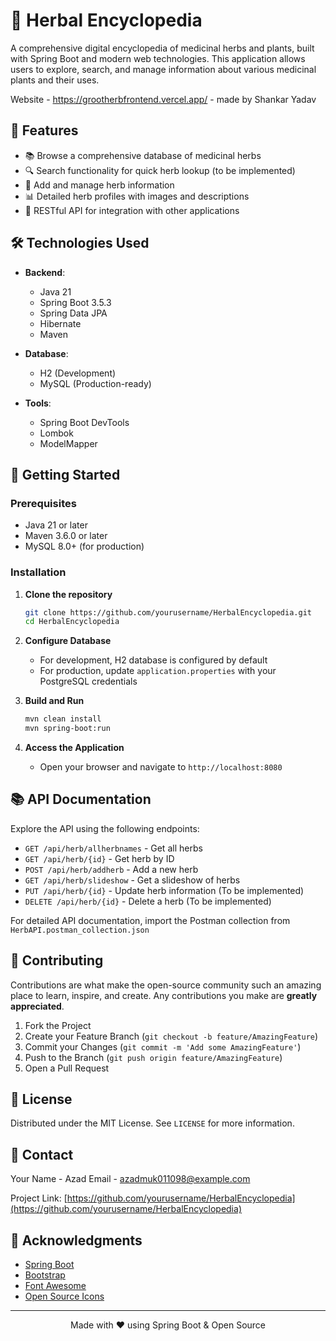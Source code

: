 # 🌿 Herbal Encyclopedia

A comprehensive digital encyclopedia of medicinal herbs and plants, built with Spring Boot and modern web technologies. This application allows users to explore, search, and manage information about various medicinal plants and their uses.

Website - https://grootherbfrontend.vercel.app/ - made by Shankar Yadav

## 🚀 Features

- 📚 Browse a comprehensive database of medicinal herbs
- 🔍 Search functionality for quick herb lookup (to be implemented)
- 📝 Add and manage herb information
- 📊 Detailed herb profiles with images and descriptions
- 🔄 RESTful API for integration with other applications

## 🛠️ Technologies Used

- **Backend**: 
  - Java 21
  - Spring Boot 3.5.3
  - Spring Data JPA
  - Hibernate
  - Maven

- **Database**:
  - H2 (Development)
  - MySQL (Production-ready)

- **Tools**:
  - Spring Boot DevTools
  - Lombok
  - ModelMapper

## 🚀 Getting Started

### Prerequisites

- Java 21 or later
- Maven 3.6.0 or later
- MySQL 8.0+ (for production)

### Installation

1. **Clone the repository**
   ```bash
   git clone https://github.com/yourusername/HerbalEncyclopedia.git
   cd HerbalEncyclopedia
   ```

2. **Configure Database**
   - For development, H2 database is configured by default
   - For production, update `application.properties` with your PostgreSQL credentials

3. **Build and Run**
   ```bash
   mvn clean install
   mvn spring-boot:run
   ```

4. **Access the Application**
   - Open your browser and navigate to `http://localhost:8080`

## 📚 API Documentation

Explore the API using the following endpoints:

- `GET /api/herb/allherbnames` - Get all herbs
- `GET /api/herb/{id}` - Get herb by ID
- `POST /api/herb/addherb` - Add a new herb
- `GET /api/herb/slideshow` - Get a slideshow of herbs
- `PUT /api/herb/{id}` - Update herb information (To be implemented)
- `DELETE /api/herb/{id}` - Delete a herb (To be implemented)

For detailed API documentation, import the Postman collection from `HerbAPI.postman_collection.json`

## 🤝 Contributing

Contributions are what make the open-source community such an amazing place to learn, inspire, and create. Any contributions you make are **greatly appreciated**.

1. Fork the Project
2. Create your Feature Branch (`git checkout -b feature/AmazingFeature`)
3. Commit your Changes (`git commit -m 'Add some AmazingFeature'`)
4. Push to the Branch (`git push origin feature/AmazingFeature`)
5. Open a Pull Request

## 📄 License

Distributed under the MIT License. See `LICENSE` for more information.

## 📧 Contact

Your Name - Azad 
Email - azadmuk011098@example.com

Project Link: [https://github.com/yourusername/HerbalEncyclopedia](https://github.com/yourusername/HerbalEncyclopedia)

## 🙏 Acknowledgments

- [Spring Boot](https://spring.io/projects/spring-boot)
- [Bootstrap](https://getbootstrap.com)
- [Font Awesome](https://fontawesome.com/)
- [Open Source Icons](https://icons8.com/)

---

<div align="center">
  Made with ❤️ using Spring Boot & Open Source
</div>
